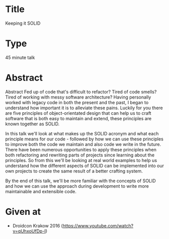 # Title

Keeping it SOLID

# Type

45 minute talk

# Abstract

Abstract
Fed up of code that's difficult to refactor? Tired of code smells? Tired of working with messy software architecture? Having personally worked with legacy code in both the present and the past, I began to understand how important it is to alleviate these pains. Luckily for you there are five principles of object-orientated design that can help us to craft software that is both easy to maintain and extend, these principles are known together as SOLID.

In this talk we'll look at what makes up the SOLID acronym and what each principle means for our code - followed by how we can use these principles to improve both the code we maintain and also code we write in the future. There have been numerous opportunities to apply these principles when both refactoring and rewriting parts of projects since learning about the principles. So from this we'll be looking at real world examples to help us understand how the different aspects of SOLID can be implemented into our own projects to create the same result of a better crafting system.

By the end of this talk, we'll be more familiar with the concepts of SOLID and how we can use the approach during development to write more maintainable and extensible code.

# Given at

- Droidcon Krakow 2016 (https://www.youtube.com/watch?v=qUhxoUfDp-I)
